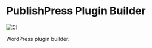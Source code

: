 # PublishPress Plugin Builder

![CI](https://github.com/publishpress/PublishPress-Plugin-Builder/workflows/CI/badge.svg?branch=development)


WordPress plugin builder. 
